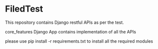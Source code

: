 # FiledTest
This repository contains Django restful APIs as per the test.

core_features Django App contains implementation of all the APIs

please use pip install -r requirements.txt to install all the required modules

